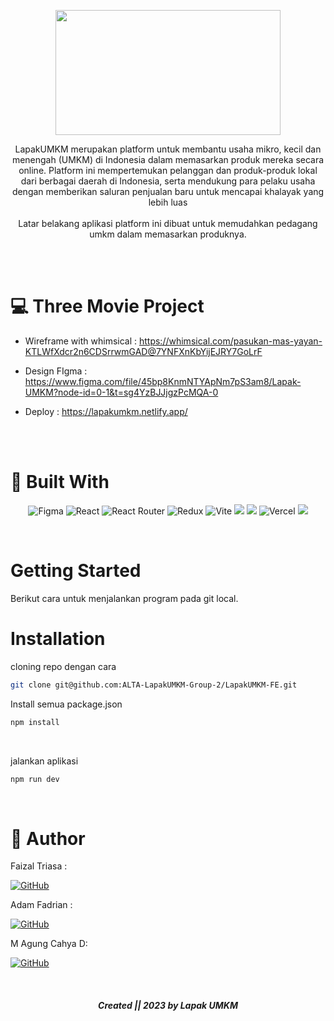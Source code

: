 <p align="center">
  <img width="360" height="200" src="https://user-images.githubusercontent.com/96028679/229820089-b660b411-ac45-47d0-a63f-1926e10f5771.png">
</p>

<p align="center">
 <span font="bold" color="#31CFB9" >LapakUMKM</span> merupakan platform untuk membantu usaha mikro, kecil dan menengah (UMKM) di Indonesia dalam <span color="#31CFB9"> memasarkan produk mereka secara online</span>. Platform ini mempertemukan pelanggan dan produk-produk lokal dari berbagai daerah di Indonesia, serta mendukung para pelaku usaha dengan memberikan saluran penjualan baru untuk mencapai khalayak yang lebih luas

<br />
<br />
<span font="bold"> Latar belakang aplikasi platform ini dibuat untuk memudahkan pedagang umkm dalam memasarkan produknya. </span>
</p>

<br />
<br />

# :computer: Three Movie Project

- Wireframe with whimsical : <a>https://whimsical.com/pasukan-mas-yayan-KTLWfXdcr2n6CDSrrwmGAD@7YNFXnKbYijEJRY7GoLrF</a>

- Design FIgma : <a>https://www.figma.com/file/45bp8KnmNTYApNm7pS3am8/Lapak-UMKM?node-id=0-1&t=sg4YzBJJjgzPcMQA-0</a>

- Deploy : <a>https://lapakumkm.netlify.app/</a>

  <br />
  <br />

# :hammer: Built With

<div align="center">

![Figma](https://img.shields.io/badge/figma-%23F24E1E.svg?style=for-the-badge&logo=figma&logoColor=pink)
![React](https://img.shields.io/badge/react-%2320232a.svg?style=for-the-badge&logo=react&logoColor=white)
![React Router](https://img.shields.io/badge/React_Router-CA4245?style=for-the-badge&logo=react-router&logoColor=white)
![Redux](https://img.shields.io/badge/redux-%23593d88.svg?style=for-the-badge&logo=redux&logoColor=white)
![Vite](https://img.shields.io/badge/vite-%23646CFF.svg?style=for-the-badge&logo=vite&logoColor=white)
<img src="https://img.shields.io/badge/Tailwind_CSS-38B2AC?style=for-the-badge&logo=tailwind-css&logoColor=white" />
<img src="https://img.shields.io/badge/DaisyUi-FFFF00?style=for-the-badge&logo=daisyui&logoColor=white" />
![Vercel](https://img.shields.io/badge/Vercel-000000?style=for-the-badge&logo=vercel&logoColor=white)
<img src="https://img.shields.io/badge/Sweet Alert-7D4698?style=for-the-badge&logo=Sweet-Alert&logoColor=white" />

</div>

</br >

# Getting Started

Berikut cara untuk menjalankan program pada git local.

# Installation

cloning repo dengan cara

```sh
git clone git@github.com:ALTA-LapakUMKM-Group-2/LapakUMKM-FE.git
```

Install semua package.json

```sh
npm install 
```

  <br />

jalankan aplikasi

```sh
npm run dev
```

  <br />

# 🤖 Author

Faizal Triasa :

[![GitHub](https://img.shields.io/badge/-Alfin-black?style=for-the-badge&logo=github&logoColor=white)](https://github.com/paisalll)

Adam Fadrian :

[![GitHub](https://img.shields.io/badge/-Dhoman-black?style=for-the-badge&logo=github&logoColor=white)](https://github.com/adamfadrian)

M Agung Cahya D:

[![GitHub](https://img.shields.io/badge/-Agung-black?style=for-the-badge&logo=github&logoColor=white)](https://github.com/agungcahya122)

  <br />
  
<h5>
<p align="center"> Created || 2023 by Lapak UMKM </p>
</h5>
